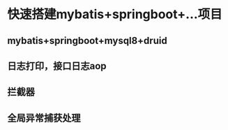# 快速搭建mybatis+springboot+...项目
##  mybatis+springboot+mysql8+druid
## 日志打印，接口日志aop
## 拦截器
## 全局异常捕获处理
